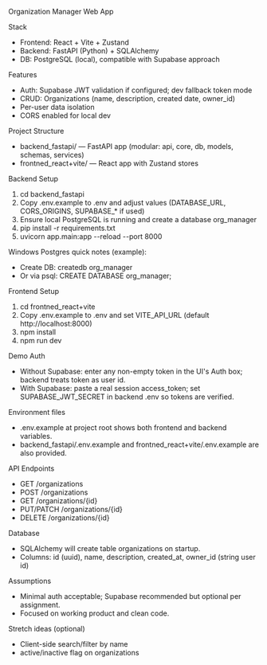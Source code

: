 Organization Manager Web App

Stack
- Frontend: React + Vite + Zustand
- Backend: FastAPI (Python) + SQLAlchemy
- DB: PostgreSQL (local), compatible with Supabase approach

Features
- Auth: Supabase JWT validation if configured; dev fallback token mode
- CRUD: Organizations (name, description, created date, owner_id)
- Per-user data isolation
- CORS enabled for local dev

Project Structure
- backend_fastapi/ — FastAPI app (modular: api, core, db, models, schemas, services)
- frontned_react+vite/ — React app with Zustand stores

Backend Setup
1) cd backend_fastapi
2) Copy .env.example to .env and adjust values (DATABASE_URL, CORS_ORIGINS, SUPABASE_* if used)
3) Ensure local PostgreSQL is running and create a database org_manager
4) pip install -r requirements.txt
5) uvicorn app.main:app --reload --port 8000

Windows Postgres quick notes (example):
- Create DB: createdb org_manager
- Or via psql: CREATE DATABASE org_manager;

Frontend Setup
1) cd frontned_react+vite
2) Copy .env.example to .env and set VITE_API_URL (default http://localhost:8000)
3) npm install
4) npm run dev

Demo Auth
- Without Supabase: enter any non-empty token in the UI's Auth box; backend treats token as user id.
- With Supabase: paste a real session access_token; set SUPABASE_JWT_SECRET in backend .env so tokens are verified.

Environment files
- .env.example at project root shows both frontend and backend variables.
- backend_fastapi/.env.example and frontned_react+vite/.env.example are also provided.

API Endpoints
- GET /organizations
- POST /organizations
- GET /organizations/{id}
- PUT/PATCH /organizations/{id}
- DELETE /organizations/{id}

Database
- SQLAlchemy will create table organizations on startup.
- Columns: id (uuid), name, description, created_at, owner_id (string user id)

Assumptions
- Minimal auth acceptable; Supabase recommended but optional per assignment.
- Focused on working product and clean code.

Stretch ideas (optional)
- Client-side search/filter by name
- active/inactive flag on organizations



